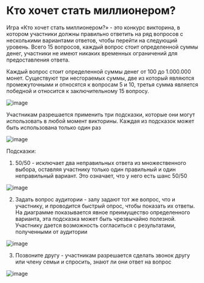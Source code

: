 # Кто хочет стать миллионером?
Игра «Кто хочет стать миллионером?» - это конкурс викторина, в котором участники должны правильно ответить на ряд вопросов с несколькими вариантами ответов, чтобы перейти на следующий уровень. Всего 15 вопросов, каждый вопрос стоит определенной суммы денег, участники не имеют никаких временных ограничений для предоставления ответа. 

Каждый вопрос стоит определенной суммы денег от 100 до 1.000.000 монет. Существуют три несгораемых суммы, две из который являются промежуточными и относятся к вопросам 5 и 10, третья сумма является победной и относится к заключительному 15 вопросу. 

![image](https://github.com/kateroit/Game/assets/133598181/28ac8e4c-fff0-440e-881b-cd84f534ac5d)

Участникам разрешается применить три подсказки, которые они могут использовать в любой момент викторины. Каждая из подсказок может быть использована только один раз

![image](https://github.com/kateroit/Game/assets/133598181/e7f60512-c171-4490-9c69-427426e65359)

   Подсказки:
1) 50/50 - исключает два неправильных ответа из множественного выбора, оставляя участнику только один правильный и один неправильный вариант. Это означает, что у него есть шанс 50/50 
 
![image](https://github.com/kateroit/Game/assets/133598181/dc351faf-6752-4216-a7d3-50208e188895)

2) Задать вопрос аудитории - залу задают тот же вопрос, что и участнику, и проводится быстрый опрос, чтобы показать их ответы. На диаграмме показывается явное преимущество определенного варианта, эта подсказка может быть чрезвычайно полезной. Участнику дается возможность согласиться с результатами, полученными от аудитории 

![image](https://github.com/kateroit/Game/assets/133598181/977504c7-b9be-4e8a-8e93-9ec4ad87381a)

3) Позвоните другу - участникам разрешается сделать звонок другу или члену семьи и спросить, знают ли они ответ на вопрос

![image](https://github.com/kateroit/Game/assets/133598181/7fbe2a17-4f87-47e1-b90f-484af456f8e7)
